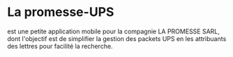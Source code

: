 #  La promesse-UPS

est une petite application mobile pour la compagnie LA PROMESSE SARL, dont l'objectif est de simplifier 
la gestion des packets UPS en les attribuants des lettres pour facilité la recherche.
